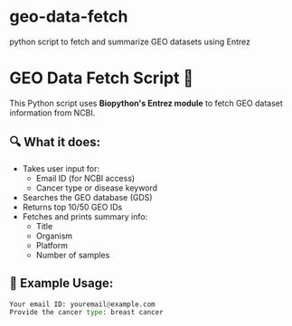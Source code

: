 # geo-data-fetch
python script to fetch and summarize GEO datasets using Entrez
# GEO Data Fetch Script 🧬

This Python script uses **Biopython's Entrez module** to fetch GEO dataset information from NCBI.

## 🔍 What it does:
- Takes user input for:
  - Email ID (for NCBI access)
  - Cancer type or disease keyword
- Searches the GEO database (GDS)
- Returns top 10/50 GEO IDs
- Fetches and prints summary info:
  - Title
  - Organism
  - Platform
  - Number of samples

## 🚀 Example Usage:
```python
Your email ID: youremail@example.com  
Provide the cancer type: breast cancer  

